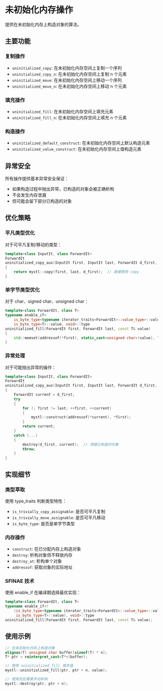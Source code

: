 # 未初始化内存操作

提供在未初始化内存上构造对象的算法。



## 主要功能

### 复制操作

- `uninitialized_copy`: 在未初始化内存空间上复制一个序列
- `uninitialized_copy_n`: 在未初始化内存空间上复制 n 个元素
- `uninitialized_move`: 在未初始化内存空间上移动一个序列
- `uninitialized_move_n`: 在未初始化内存空间上移动 n 个元素



### 填充操作

- `uninitialized_fill`: 在未初始化内存空间上填充元素
- `uninitialized_fill_n`: 在未初始化内存空间上填充 n 个元素



### 构造操作

- `uninitialized_default_construct`: 在未初始化内存空间上默认构造元素
- `uninitialized_value_construct`: 在未初始化内存空间上值构造元素



## 异常安全

所有操作提供基本异常安全保证：
- 如果构造过程中抛出异常，已构造的对象会被正确析构
- 不会发生内存泄漏
- 但可能会留下部分已构造的对象



## 优化策略

### 平凡类型优化

对于可平凡复制/移动的类型：
```cpp
template<class InputIt, class ForwardIt>
ForwardIt 
uninitialized_copy_aux(InputIt first, InputIt last, ForwardIt d_first, true_type) 
{
    return mystl::copy(first, last, d_first);  // 直接使用 copy
}
```



### 单字节类型优化

对于 char、signed char、unsigned char：
```cpp
template<class ForwardIt, class T>
typename enable_if<
    is_byte_type<typename iterator_traits<ForwardIt>::value_type>::value &&
    is_byte_type<T>::value, void>::type
uninitialized_fill(ForwardIt first, ForwardIt last, const T& value) 
{
    std::memset(addressof(*first), static_cast<unsigned char>(value), last - first);
}
```



### 异常处理

对于可能抛出异常的操作：
```cpp
template<class InputIt, class ForwardIt>
ForwardIt 
uninitialized_copy_aux(InputIt first, InputIt last, ForwardIt d_first, false_type) 
{
    ForwardIt current = d_first;
    try 
    {
        for (; first != last; ++first, ++current)
        {
            mystl::construct(addressof(*current), *first);
        }
        return current;
    }
    catch (...) 
    {
        destroy(d_first, current);  // 清理已构造的对象
        throw;
    }
}
```



## 实现细节

### 类型萃取

使用 type_traits 判断类型特性：
- `is_trivially_copy_assignable`: 是否可平凡复制
- `is_trivially_move_assignable`: 是否可平凡移动
- `is_byte_type`: 是否是单字节类型



### 内存操作

- `construct`: 在已分配内存上构造对象
- `destroy`: 析构对象但不释放内存
- `destroy_at`: 析构单个对象
- `addressof`: 获取对象的实际地址



### SFINAE 技术

使用 enable_if 在编译期选择最优实现：
```cpp
template<class ForwardIt, class T>
typename enable_if<!
    (is_byte_type<typename iterator_traits<ForwardIt>::value_type>::value &&
     is_byte_type<T>::value), void>::type
uninitialized_fill(ForwardIt first, ForwardIt last, const T& value);
```



## 使用示例

```cpp
// 在未初始化内存上构造对象
alignas(T) unsigned char buffer[sizeof(T) * n];
T* ptr = reinterpret_cast<T*>(buffer);

// 使用 uninitialized_fill 填充值
mystl::uninitialized_fill(ptr, ptr + n, value);

// 使用完后需要手动析构
mystl::destroy(ptr, ptr + n);
```